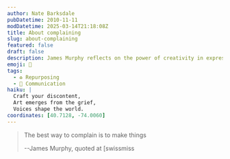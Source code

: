 ```yaml
---
author: Nate Barksdale
pubDatetime: 2010-11-11
modDatetime: 2025-03-14T21:18:08Z
title: About complaining
slug: about-complaining
featured: false
draft: false
description: James Murphy reflects on the power of creativity in expressing dissatisfaction.
emoji: 🎨
tags:
  - ♻️ Repurposing
  - 💬 Communication
haiku: |
  Craft your discontent,  
  Art emerges from the grief,  
  Voices shape the world.
coordinates: [40.7128, -74.0060]
---
```


> The best way to complain is to make things
>
> --James Murphy, quoted at [swissmiss
